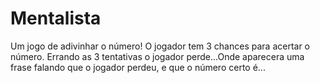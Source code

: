 # Mentalista
Um jogo de adivinhar o número!
O jogador tem 3 chances para acertar o número.
Errando as 3 tentativas o jogador perde...Onde aparecera uma frase falando que o jogador perdeu, e que o número certo é...
